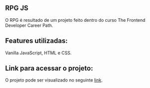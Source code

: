 ## RPG JS
O RPG é resultado de um projeto feito dentro do curso The Frontend Developer Career Path. 

## Features utilizadas: 
Vanilla JavaScript, HTML e CSS.

## Link para acessar o projeto:
O projeto pode ser visualizado no seguinte [link](https://lustrous-croissant-76edc2.netlify.app/).
